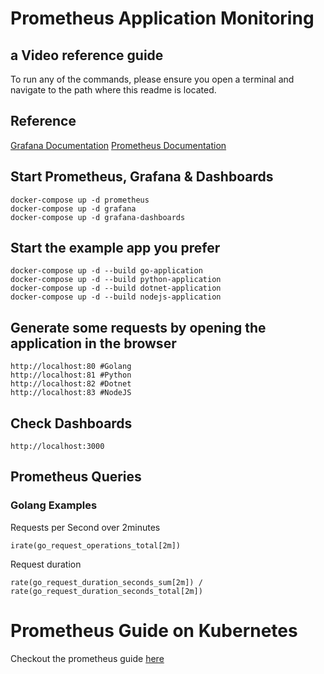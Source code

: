 # Prometheus Application Monitoring
## a Video reference guide

To run any of the commands, please ensure you open a terminal and navigate to the path where this readme is located.

## Reference
[Grafana Documentation](https://grafana.com/docs/)
[Prometheus Documentation](https://prometheus.io/docs/introduction/first_steps/)


## Start Prometheus, Grafana & Dashboards

```
docker-compose up -d prometheus
docker-compose up -d grafana
docker-compose up -d grafana-dashboards
```


## Start the example app you prefer

```
docker-compose up -d --build go-application
docker-compose up -d --build python-application
docker-compose up -d --build dotnet-application
docker-compose up -d --build nodejs-application
```

## Generate some requests by opening the application in the browser

```
http://localhost:80 #Golang
http://localhost:81 #Python
http://localhost:82 #Dotnet
http://localhost:83 #NodeJS
```

## Check Dashboards
```
http://localhost:3000

```
## Prometheus Queries
### Golang Examples

Requests per Second over 2minutes
```
irate(go_request_operations_total[2m])
```
Request duration
```
rate(go_request_duration_seconds_sum[2m]) / rate(go_request_duration_seconds_total[2m])
```

# Prometheus Guide on Kubernetes

Checkout the prometheus guide [here](./kubernetes/readme.md)